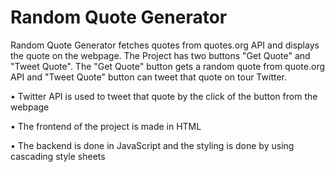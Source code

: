 # Random Quote Generator

Random Quote Generator fetches quotes from quotes.org API and displays the quote on the webpage. 
The Project has two buttons "Get Quote" and "Tweet Quote". The "Get Quote" button gets a random quote from quote.org API and "Tweet Quote" button can tweet that quote on tour Twitter.

•	Twitter API is used to tweet that quote by the click of the button from the webpage

•	The frontend of the project is made in HTML

•	The backend is done in JavaScript and the styling is done by using cascading style sheets
